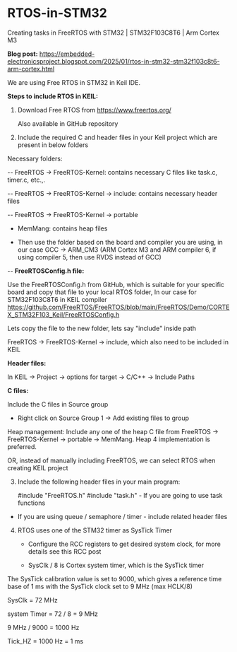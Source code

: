 # RTOS-in-STM32
Creating tasks in FreeRTOS with STM32 | STM32F103C8T6 | Arm Cortex M3 

**Blog post:** https://embedded-electronicsproject.blogspot.com/2025/01/rtos-in-stm32-stm32f103c8t6-arm-cortex.html


We are using Free RTOS in STM32 in Keil IDE.

**Steps to include RTOS in KEIL:**


1. Download Free RTOS from https://www.freertos.org/

   Also available in GitHub repository

2.  Include the required C and header files in your Keil project which are present in below folders

Necessary folders:

-- FreeRTOS -> FreeRTOS-Kernel: contains necessary C files like task.c, timer.c, etc.,.

-- FreeRTOS -> FreeRTOS-Kernel -> include: contains necessary header files

-- FreeRTOS -> FreeRTOS-Kernel ->  portable

  - MemMang: contains heap files
          
 - Then use the folder based on the board and compiler you are using, in our case GCC -> ARM_CM3 (ARM Cortex M3 and ARM compiler 6, if using compiler 5, then use RVDS instead of GCC)
          
-- **FreeRTOSConfig.h file:**

 Use the FreeRTOSConfig.h from GitHub, which is suitable for your specific board and copy that file to your local RTOS folder, In our case for STM32F103C8T6 in KEIL compiler
 https://github.com/FreeRTOS/FreeRTOS/blob/main/FreeRTOS/Demo/CORTEX_STM32F103_Keil/FreeRTOSConfig.h
 
 Lets copy the file to the new folder, lets say "include" inside path
 
 FreeRTOS -> FreeRTOS-Kernel -> include, which also need to be included in KEIL
 

**Header files:**

In KEIL -> Project -> options for target -> C/C++ -> Include Paths

**C files:**

Include the C files in Source group

- Right click on Source Group 1 -> Add existing files to group

Heap management: Include any one of the heap C file from FreeRTOS -> FreeRTOS-Kernel   ->  portable -> MemMang. Heap 4 implementation is preferred.


OR, instead of manually including FreeRTOS, we can select RTOS when creating KEIL project


3. Include the following header files in your main program:
   

   #include "FreeRTOS.h"
   #include "task.h" - If you are going to use task functions


- If you are using queue / semaphore / timer - include related header files
  

4. RTOS uses one of the STM32 timer as SysTick Timer
   
    - Configure the RCC registers to get desired system clock, for more details see this RCC  post
      
    - SysClk / 8 is Cortex system timer, which is the SysTick timer
   

The SysTick calibration value is set to 9000, which gives a reference time base of 1 ms with the SysTick clock set to 9 MHz (max HCLK/8)

SysClk = 72 MHz

system Timer = 72 / 8 = 9 MHz

9 MHz / 9000 = 1000 Hz

Tick_HZ = 1000 Hz = 1 ms

